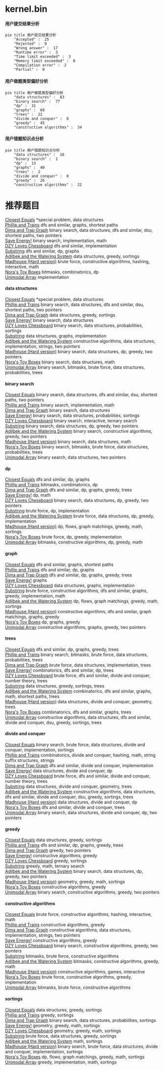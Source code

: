# kernel.bin
<!-- tabs:start -->
#### **用户提交结果分析**

```mermaid
pie title 用户提交结果分析
    "Accepted" :  25
    "Rejected" :  0
    "Wrong answer" :  17
    "Runtime error" :  3
    "Time limit exceeded" :  3
    "Memory limit exceeded" :  0
    "Compilation error" :  2
    "Partial" :  0
```
#### **用户做题类型偏好分析**

```mermaid
pie title 用户做题类型偏好分析
    "data structures" :  83
    "binary search" :  77
    "dp" :  31
    "graphs" :  68
    "trees" :  22
    "divide and conquer" :  0
    "greedy" :  45
    "constructive algorithms" :  34
```
#### **用户错题知识点分析**

```mermaid
pie title 用户错题知识点分析
    "data structures" :  16
    "binary search" :  1
    "dp" :  13
    "graphs" :  40
    "trees" :  2
    "divide and conquer" :  0
    "greedy" :  26
    "constructive algorithms" :  22
```
<!-- tabs:end -->
# 推荐题目
[Closest Equals](http://codeforces.com/problemset/problem/522/D)		*special problem,
                        data structures		  
[Phillip and Trains](http://codeforces.com/problemset/problem/585/B)		dfs and similar,
                        graphs,
                        shortest paths		  
[Dima and Trap Graph](http://codeforces.com/problemset/problem/366/D)		binary search,
                        data structures,
                        dfs and similar,
                        dsu,
                        shortest paths,
                        two pointers		  
[Save Energy!](http://codeforces.com/problemset/problem/936/A)		binary search,
                        implementation,
                        math		  
[DZY Loves Chessboard](http://codeforces.com/problemset/problem/445/A)		dfs and similar,
                        implementation		  
[Substring](http://codeforces.com/problemset/problem/919/D)		dfs and similar,
                        dp,
                        graphs		  
[Adilbek and the Watering System](http://codeforces.com/problemset/problem/1238/G)		data structures,
                        greedy,
                        sortings		  
[Madhouse (Hard version)](http://codeforces.com/problemset/problem/1286/C2)		brute force,
                        constructive algorithms,
                        hashing,
                        interactive,
                        math		  
[Nora's Toy Boxes](http://codeforces.com/problemset/problem/1292/F)		bitmasks,
                        combinatorics,
                        dp		  
[Unimodal Array](http://codeforces.com/problemset/problem/831/A)		implementation		  
<!-- tabs:start -->
#### **data structures**
[Closest Equals](http://codeforces.com/problemset/problem/522/D)		*special problem,
                        data structures		  
[Phillip and Trains](http://codeforces.com/problemset/problem/366/D)		binary search,
                        data structures,
                        dfs and similar,
                        dsu,
                        shortest paths,
                        two pointers		  
[Dima and Trap Graph](http://codeforces.com/problemset/problem/1238/G)		data structures,
                        greedy,
                        sortings		  
[Save Energy!](http://codeforces.com/problemset/problem/1220/F)		binary search,
                        data structures		  
[DZY Loves Chessboard](http://codeforces.com/problemset/problem/138/C)		binary search,
                        data structures,
                        probabilities,
                        sortings		  
[Substring](http://codeforces.com/problemset/problem/1468/M)		data structures,
                        graphs,
                        implementation		  
[Adilbek and the Watering System](http://codeforces.com/problemset/problem/1381/A2)		constructive algorithms,
                        data structures,
                        implementation,
                        strings,
                        two pointers		  
[Madhouse (Hard version)](http://codeforces.com/problemset/problem/1492/C)		binary search,
                        data structures,
                        dp,
                        greedy,
                        two pointers		  
[Nora's Toy Boxes](http://codeforces.com/problemset/problem/1490/G)		binary search,
                        data structures,
                        math		  
[Unimodal Array](http://codeforces.com/problemset/problem/1479/D)		binary search,
                        bitmasks,
                        brute force,
                        data structures,
                        probabilities,
                        trees		  
#### **binary search**
[Closest Equals](http://codeforces.com/problemset/problem/366/D)		binary search,
                        data structures,
                        dfs and similar,
                        dsu,
                        shortest paths,
                        two pointers		  
[Phillip and Trains](http://codeforces.com/problemset/problem/936/A)		binary search,
                        implementation,
                        math		  
[Dima and Trap Graph](http://codeforces.com/problemset/problem/1220/F)		binary search,
                        data structures		  
[Save Energy!](http://codeforces.com/problemset/problem/138/C)		binary search,
                        data structures,
                        probabilities,
                        sortings		  
[DZY Loves Chessboard](http://codeforces.com/problemset/problem/1479/A)		binary search,
                        interactive,
                        ternary search		  
[Substring](http://codeforces.com/problemset/problem/1492/C)		binary search,
                        data structures,
                        dp,
                        greedy,
                        two pointers		  
[Adilbek and the Watering System](http://codeforces.com/problemset/problem/1463/D)		binary search,
                        constructive algorithms,
                        greedy,
                        two pointers		  
[Madhouse (Hard version)](http://codeforces.com/problemset/problem/1490/G)		binary search,
                        data structures,
                        math		  
[Nora's Toy Boxes](http://codeforces.com/problemset/problem/1479/D)		binary search,
                        bitmasks,
                        brute force,
                        data structures,
                        probabilities,
                        trees		  
[Unimodal Array](http://codeforces.com/problemset/problem/1436/E)		binary search,
                        data structures,
                        two pointers		  
#### **dp**
[Closest Equals](http://codeforces.com/problemset/problem/919/D)		dfs and similar,
                        dp,
                        graphs		  
[Phillip and Trains](http://codeforces.com/problemset/problem/1292/F)		bitmasks,
                        combinatorics,
                        dp		  
[Dima and Trap Graph](http://codeforces.com/problemset/problem/982/C)		dfs and similar,
                        dp,
                        graphs,
                        greedy,
                        trees		  
[Save Energy!](http://codeforces.com/problemset/problem/316/D3)		dp,
                        math		  
[DZY Loves Chessboard](http://codeforces.com/problemset/problem/1492/C)		binary search,
                        data structures,
                        dp,
                        greedy,
                        two pointers		  
[Substring](https://codeforces.com/contest/1457/problem/C)		brute force,
                        dp,
                        implementation		  
[Adilbek and the Watering System](http://codeforces.com/problemset/problem/1491/C)		brute force,
                        data structures,
                        dp,
                        greedy,
                        implementation		  
[Madhouse (Hard version)](http://codeforces.com/problemset/problem/1437/C)		dp,
                        flows,
                        graph matchings,
                        greedy,
                        math,
                        sortings		  
[Nora's Toy Boxes](http://codeforces.com/problemset/problem/1499/B)		brute force,
                        dp,
                        greedy,
                        implementation		  
[Unimodal Array](http://codeforces.com/problemset/problem/1491/D)		bitmasks,
                        constructive algorithms,
                        dp,
                        greedy,
                        math		  
#### **graph**
[Closest Equals](http://codeforces.com/problemset/problem/585/B)		dfs and similar,
                        graphs,
                        shortest paths		  
[Phillip and Trains](http://codeforces.com/problemset/problem/919/D)		dfs and similar,
                        dp,
                        graphs		  
[Dima and Trap Graph](http://codeforces.com/problemset/problem/982/C)		dfs and similar,
                        dp,
                        graphs,
                        greedy,
                        trees		  
[Save Energy!](https://codeforces.com/contest/418/problem/A)		graphs		  
[DZY Loves Chessboard](http://codeforces.com/problemset/problem/1468/M)		data structures,
                        graphs,
                        implementation		  
[Substring](http://codeforces.com/problemset/problem/1487/C)		brute force,
                        constructive algorithms,
                        dfs and similar,
                        graphs,
                        greedy,
                        implementation,
                        math		  
[Adilbek and the Watering System](http://codeforces.com/problemset/problem/1437/C)		dp,
                        flows,
                        graph matchings,
                        greedy,
                        math,
                        sortings		  
[Madhouse (Hard version)](http://codeforces.com/problemset/problem/1470/D)		constructive algorithms,
                        dfs and similar,
                        graph matchings,
                        graphs,
                        greedy		  
[Nora's Toy Boxes](http://codeforces.com/problemset/problem/1476/C)		dp,
                        graphs,
                        greedy		  
[Unimodal Array](http://codeforces.com/problemset/problem/1304/D)		constructive algorithms,
                        graphs,
                        greedy,
                        two pointers		  
#### **trees**
[Closest Equals](http://codeforces.com/problemset/problem/982/C)		dfs and similar,
                        dp,
                        graphs,
                        greedy,
                        trees		  
[Phillip and Trains](http://codeforces.com/problemset/problem/1479/D)		binary search,
                        bitmasks,
                        brute force,
                        data structures,
                        probabilities,
                        trees		  
[Dima and Trap Graph](http://codeforces.com/problemset/problem/1511/C)		brute force,
                        data structures,
                        implementation,
                        trees		  
[Save Energy!](http://codeforces.com/problemset/problem/1499/F)		combinatorics,
                        dfs and similar,
                        dp,
                        trees		  
[DZY Loves Chessboard](http://codeforces.com/problemset/problem/1491/E)		brute force,
                        dfs and similar,
                        divide and conquer,
                        number theory,
                        trees		  
[Substring](http://codeforces.com/problemset/problem/1466/D)		data structures,
                        greedy,
                        sortings,
                        trees		  
[Adilbek and the Watering System](http://codeforces.com/problemset/problem/1495/D)		combinatorics,
                        dfs and similar,
                        graphs,
                        math,
                        shortest paths,
                        trees		  
[Madhouse (Hard version)](http://codeforces.com/problemset/problem/1303/G)		data structures,
                        divide and conquer,
                        geometry,
                        trees		  
[Nora's Toy Boxes](http://codeforces.com/problemset/problem/1454/E)		combinatorics,
                        dfs and similar,
                        graphs,
                        trees		  
[Unimodal Array](http://codeforces.com/problemset/problem/1494/D)		constructive algorithms,
                        data structures,
                        dfs and similar,
                        divide and conquer,
                        dsu,
                        greedy,
                        sortings,
                        trees		  
#### **divide and conquer**
[Closest Equals](http://codeforces.com/problemset/problem/1461/D)		binary search,
                        brute force,
                        data structures,
                        divide and conquer,
                        implementation,
                        sortings		  
[Phillip and Trains](http://codeforces.com/problemset/problem/1466/G)		combinatorics,
                        divide and conquer,
                        hashing,
                        math,
                        string suffix structures,
                        strings		  
[Dima and Trap Graph](http://codeforces.com/problemset/problem/1490/D)		dfs and similar,
                        divide and conquer,
                        implementation		  
[Save Energy!](https://codeforces.com/contest/1483/problem/C)		data structures,
                        divide and conquer,
                        dp		  
[DZY Loves Chessboard](http://codeforces.com/problemset/problem/1491/E)		brute force,
                        dfs and similar,
                        divide and conquer,
                        number theory,
                        trees		  
[Substring](http://codeforces.com/problemset/problem/1303/G)		data structures,
                        divide and conquer,
                        geometry,
                        trees		  
[Adilbek and the Watering System](http://codeforces.com/problemset/problem/1494/D)		constructive algorithms,
                        data structures,
                        dfs and similar,
                        divide and conquer,
                        dsu,
                        greedy,
                        sortings,
                        trees		  
[Madhouse (Hard version)](http://codeforces.com/problemset/problem/1482/E)		data structures,
                        divide and conquer,
                        dp		  
[Nora's Toy Boxes](http://codeforces.com/problemset/problem/566/C)		dfs and similar,
                        divide and conquer,
                        trees		  
[Unimodal Array](http://codeforces.com/problemset/problem/1428/F)		binary search,
                        data structures,
                        divide and conquer,
                        dp,
                        two pointers		  
#### **greedy**
[Closest Equals](http://codeforces.com/problemset/problem/1238/G)		data structures,
                        greedy,
                        sortings		  
[Phillip and Trains](http://codeforces.com/problemset/problem/982/C)		dfs and similar,
                        dp,
                        graphs,
                        greedy,
                        trees		  
[Dima and Trap Graph](http://codeforces.com/problemset/problem/1036/D)		greedy,
                        two pointers		  
[Save Energy!](http://codeforces.com/problemset/problem/1493/A)		constructive algorithms,
                        greedy		  
[DZY Loves Chessboard](http://codeforces.com/problemset/problem/1203/E)		greedy,
                        sortings		  
[Substring](http://codeforces.com/problemset/problem/1413/E)		greedy,
                        math,
                        ternary search		  
[Adilbek and the Watering System](http://codeforces.com/problemset/problem/1492/C)		binary search,
                        data structures,
                        dp,
                        greedy,
                        two pointers		  
[Madhouse (Hard version)](https://codeforces.com/contest/1496/problem/C)		geometry,
                        greedy,
                        math,
                        sortings		  
[Nora's Toy Boxes](http://codeforces.com/problemset/problem/1493/A)		constructive algorithms,
                        greedy		  
[Unimodal Array](http://codeforces.com/problemset/problem/1463/D)		binary search,
                        constructive algorithms,
                        greedy,
                        two pointers		  
#### **constructive algorithms**
[Closest Equals](http://codeforces.com/problemset/problem/1286/C2)		brute force,
                        constructive algorithms,
                        hashing,
                        interactive,
                        math		  
[Phillip and Trains](http://codeforces.com/problemset/problem/1493/A)		constructive algorithms,
                        greedy		  
[Dima and Trap Graph](http://codeforces.com/problemset/problem/1381/A2)		constructive algorithms,
                        data structures,
                        implementation,
                        strings,
                        two pointers		  
[Save Energy!](http://codeforces.com/problemset/problem/1493/A)		constructive algorithms,
                        greedy		  
[DZY Loves Chessboard](http://codeforces.com/problemset/problem/1463/D)		binary search,
                        constructive algorithms,
                        greedy,
                        two pointers		  
[Substring](https://codeforces.com/contest/1456/problem/B)		bitmasks,
                        brute force,
                        constructive algorithms		  
[Adilbek and the Watering System](http://codeforces.com/problemset/problem/1492/D)		bitmasks,
                        constructive algorithms,
                        greedy,
                        math		  
[Madhouse (Hard version)](https://codeforces.com/contest/1504/problem/D)		constructive algorithms,
                        games,
                        interactive		  
[Nora's Toy Boxes](https://codeforces.com/contest/1483/problem/A)		brute force,
                        constructive algorithms,
                        greedy,
                        implementation		  
[Unimodal Array](https://codeforces.com/contest/1457/problem/D)		bitmasks,
                        brute force,
                        constructive algorithms		  
#### **sortings**
[Closest Equals](http://codeforces.com/problemset/problem/1238/G)		data structures,
                        greedy,
                        sortings		  
[Phillip and Trains](http://codeforces.com/problemset/problem/1203/E)		greedy,
                        sortings		  
[Dima and Trap Graph](http://codeforces.com/problemset/problem/138/C)		binary search,
                        data structures,
                        probabilities,
                        sortings		  
[Save Energy!](https://codeforces.com/contest/1496/problem/C)		geometry,
                        greedy,
                        math,
                        sortings		  
[DZY Loves Chessboard](http://codeforces.com/problemset/problem/1495/A)		geometry,
                        greedy,
                        math,
                        sortings		  
[Substring](http://codeforces.com/problemset/problem/1497/A)		brute force,
                        data structures,
                        greedy,
                        sortings		  
[Adilbek and the Watering System](http://codeforces.com/problemset/problem/1427/A)		math,
                        sortings		  
[Madhouse (Hard version)](http://codeforces.com/problemset/problem/1461/D)		binary search,
                        brute force,
                        data structures,
                        divide and conquer,
                        implementation,
                        sortings		  
[Nora's Toy Boxes](http://codeforces.com/problemset/problem/1437/C)		dp,
                        flows,
                        graph matchings,
                        greedy,
                        math,
                        sortings		  
[Unimodal Array](http://codeforces.com/problemset/problem/1473/A)		greedy,
                        implementation,
                        math,
                        sortings		  
<!-- tabs:end -->
